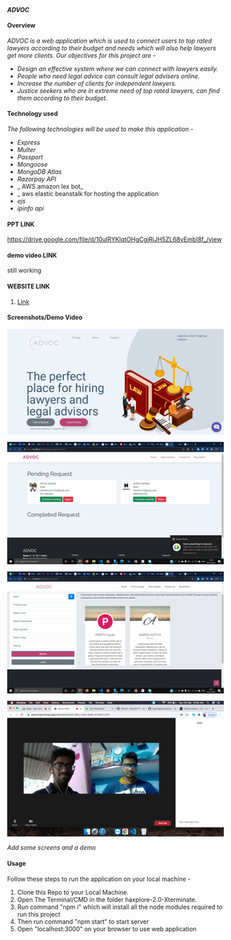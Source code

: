 


#### _ADVOC_


#### Overview

_ADVOC is a web application which is used to connect users to top rated lawyers according to their budget and needs which will also help lawyers get more clients. Our objectives for this project are -_

- _Design an effective system where we can connect with lawyers easily._
- _People who need legal advice can consult legal advisers online._
- _Increase the number of clients for independent lawyers._
- _Justice seekers who are in extreme need of top rated lawyers, can find them according to their budget._

#### Technology used

_The following technologies will be used to make this application -_
- _Express_
- _Multer_
- _Passport_
- _Mongoose_
- _MongoDB Atlas_
- _Razorpay API_
- _ AWS amazon lex bot_
- _ aws elastic beanstalk for hosting the application
- _ejs_
- _ipinfo api_
  

#### PPT LINK
https://drive.google.com/file/d/10uIRYKlqtOHgCgjRiJH5ZL68vEmbI8f_/view

#### demo video LINK
still working


#### WEBSITE LINK  
1.  [Link](https://Lawrex-lawyers.herokuapp.com/)

#### Screenshots/Demo Video
![Home](assets/landing.jpeg)

![appointment](assets/appointment.png)

![searching](assets/searching.png)

![searching](assets/videochat.png)




_Add some screens and a demo_

#### Usage
Follow these steps to run the application on your local machine - 
1. Clone this Repo to your Local Machine.
2. Open The Terminal/CMD in the folder haxplore-2.0-Xterminate.
3. Run command "npm i" which will install all the node modules required to run this project
4. Then run command "npm start" to start server
5. Open "localhost:3000" on your browser to use web application






